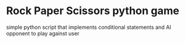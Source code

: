 # Rock Paper Scissors python game
 simple python script that implements conditional statements and AI opponent to play against user 
